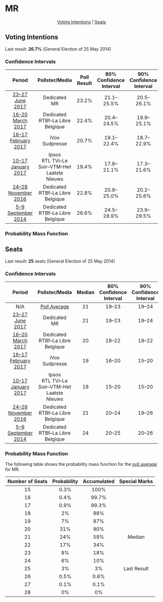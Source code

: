 # MR

<p align="center"><a href="#voting-intentions">Voting Intentions</a> | <a href="#seats">Seats</a></p>

## Voting Intentions

Last result: **26.7%** (General Election of 25 May 2014)

### Confidence Intervals

| Period     | Pollster/Media   | Poll Result | 80% Confidence Interval | 90% Confidence Interval | 95% Confidence Interval | 99% Confidence Interval |
|:----------:|:----------------:|:-----------:|:-----------------------:|:-----------------------:|:-----------------------:|:-----------------------:|
| [23–27 June 2017](2017-06-27-Dedicated.html) | Dedicated <br> MR | 23.2% | 21.1–25.5% | 20.5–26.1% | 20.1–26.7% | 19.1–27.8% |
| [16–20 March 2017](2017-03-20-Dedicated.html) | Dedicated <br> RTBf–La Libre Belgique | 22.4% | 20.4–24.5% | 19.9–25.1% | 19.4–25.7% | 18.5–26.7% |
| [16–17 February 2017](2017-02-17-IVox.html) | iVox <br> Sudpresse | 20.7% | 19.1–22.4% | 18.7–22.9% | 18.3–23.3% | 17.5–24.1% |
| [10–17 January 2017](2017-01-17-Ipsos.html) | Ipsos <br> RTL TVi–Le Soir–VTM–Het Laatste Nieuws | 19.4% | 17.8–21.1% | 17.3–21.6% | 17.0–22.0% | 16.2–22.8% |
| [24–28 November 2016](2016-11-28-Dedicated.html) | Dedicated <br> RTBf–La Libre Belgique | 22.8% | 20.8–25.0% | 20.2–25.6% | 19.7–26.1% | 18.8–27.2% |
| [5–9 September 2014](2014-09-09-Dedicated.html) | Dedicated <br> RTBf–La Libre Belgique | 26.6% | 24.5–28.9% | 23.9–29.5% | 23.4–30.1% | 22.5–31.2% |

### Probability Mass Function

## Seats

Last result: **25** seats (General Election of 25 May 2014)

### Confidence Intervals

| Period     | Pollster/Media   | Median | 80% Confidence Interval | 90% Confidence Interval | 95% Confidence Interval | 99% Confidence Interval |
|:----------:|:----------------:|:------:|:-----------------------:|:-----------------------:|:-----------------------:|:-----------------------:|
| N/A | [Poll Average](average.html) | 21 | 19–23 | 19–24 | 18–25 | 16–26 |
| [23–27 June 2017](2017-06-27-Dedicated.html) | Dedicated <br> MR | 21 | 19–23 | 19–24 | 18–25 | 16–26 |
| [16–20 March 2017](2017-03-20-Dedicated.html) | Dedicated <br> RTBf–La Libre Belgique | 20 | 18–22 | 18–22 | 17–22 | 16–25 |
| [16–17 February 2017](2017-02-17-IVox.html) | iVox <br> Sudpresse | 19 | 16–20 | 15–20 | 15–21 | 15–22 |
| [10–17 January 2017](2017-01-17-Ipsos.html) | Ipsos <br> RTL TVi–Le Soir–VTM–Het Laatste Nieuws | 18 | 15–20 | 15–20 | 15–21 | 14–22 |
| [24–28 November 2016](2016-11-28-Dedicated.html) | Dedicated <br> RTBf–La Libre Belgique | 21 | 20–24 | 19–26 | 17–26 | 16–27 |
| [5–9 September 2014](2014-09-09-Dedicated.html) | Dedicated <br> RTBf–La Libre Belgique | 24 | 20–25 | 20–26 | 20–26 | 18–27 |

### Probability Mass Function

The following table shows the probability mass function for the [poll average](average.html) for MR.

| Number of Seats | Probability | Accumulated | Special Marks |
|:---------------:|:-----------:|:-----------:|:-------------:|
| 15 | 0.3% | 100% |  |
| 16 | 0.4% | 99.7% |  |
| 17 | 0.9% | 99.3% |  |
| 18 | 2% | 98% |  |
| 19 | 7% | 97% |  |
| 20 | 31% | 90% |  |
| 21 | 24% | 59% | Median |
| 22 | 17% | 34% |  |
| 23 | 8% | 18% |  |
| 24 | 6% | 10% |  |
| 25 | 3% | 3% | Last Result |
| 26 | 0.5% | 0.6% |  |
| 27 | 0.1% | 0.1% |  |
| 28 | 0% | 0% |  |


